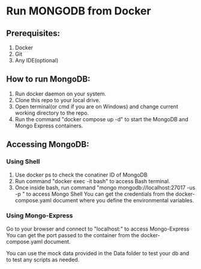 # Run MONGODB from Docker

## Prerequisites:
1. Docker
2. Git
3. Any IDE(optional)

## How to run MongoDB:
1. Run docker daemon on your system.
2. Clone this repo to your local drive.
3. Open terminal(or cmd if you are on Windows) and change current working directory to the repo.
4. Run the command "docker compose up -d" to start the MongoDB and Mongo Express containers.

## Accessing MongoDB:
### Using Shell
1. Use docker ps to check the conatiner ID of MongoDB
2. Run command "docker exec -it <container ID> bash" to access Bash terminal.
3. Once inside bash, run command "mongo mongodb://localhost:27017 -us <username> -p <password>" to access Mongo Shell
You can get the credentials from the docker-compose.yaml document where you define the environmental variables.

### Using Mongo-Express
Go to your browser and connect to "localhost:<port id>" to access Mongo-Express
You can get the port passed to the container from the docker-compose.yaml document.

You can use the mock data provided in the Data folder to test your db and to test any scripts as needed. 